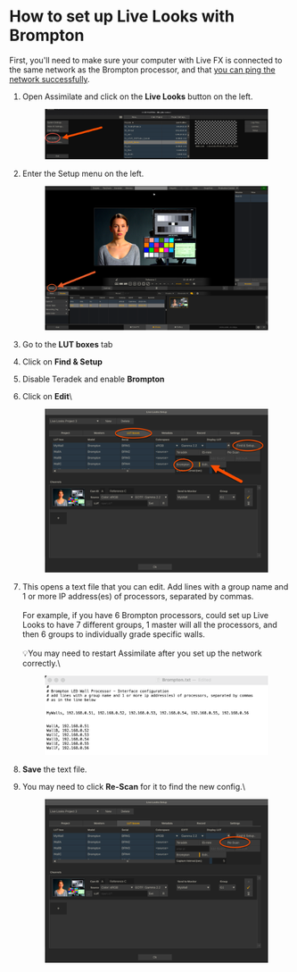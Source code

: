 # How to set up Live Looks with Brompton

First, you'll need to make sure your computer with Live FX is connected to the same network as the Brompton processor, and that [you can ping the network successfully](../general-troubleshooting/networking-tips.md#how-to-ping-a-device-on-the-network).&#x20;

1.  Open Assimilate and click on the **Live Looks** button on the left.&#x20;

    <figure><img src="../.gitbook/assets/image (7).png" alt=""><figcaption></figcaption></figure>
2.  Enter the Setup menu on the left.

    <figure><img src="../.gitbook/assets/image (109).png" alt=""><figcaption></figcaption></figure>
3. Go to the **LUT boxes** tab
4. Click on **Find & Setup**
5. Disable Teradek and enable **Brompton**
6.  Click on **Edit**\


    <figure><img src="../.gitbook/assets/image (110).png" alt=""><figcaption></figcaption></figure>
7.  This opens a text file that you can edit. Add lines with a group name and 1 or more IP address(es) of processors, separated by commas. \
    \
    For example, if you have 6 Brompton processors, could set up Live Looks to have 7 different groups, 1 master will all the processors, and then 6 groups to individually grade specific walls. \
    \
    :bulb:You may need to restart Assimilate after you set up the network correctly.\


    <figure><img src="../.gitbook/assets/image (11).png" alt=""><figcaption></figcaption></figure>
8. **Save** the text file.
9.  You may need to click **Re-Scan** for it to find the new config.\


    <figure><img src="../.gitbook/assets/image (111).png" alt=""><figcaption></figcaption></figure>
